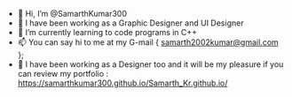 - 👋 Hi, I’m @SamarthKumar300
- 👀 I have been working as a Graphic Designer and UI Designer
- 🌱 I’m currently learning to code programs in C++
- 📫 You can say hi to me at my G-mail { samarth2002kumar@gmail.com };
- 👀 I have been working as a Designer too and it will be my pleasure if you can review my portfolio : https://samarthkumar300.github.io/Samarth_Kr.github.io/
 

<!---
SamarthKumar300/SamarthKumar300 is a ✨ special ✨ repository because its `README.md` (this file) appears on your GitHub profile.
You can click the Preview link to take a look at your changes.
--->
